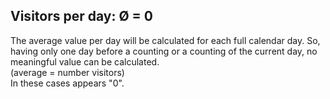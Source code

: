 ## Visitors per day: Ø = 0

The average value per day will be calculated for each full calendar day. So, having only one day before a counting or a counting of the current day, no meaningful value can be calculated.<br>
(average = number visitors)<br>
In these cases appears "0". 

